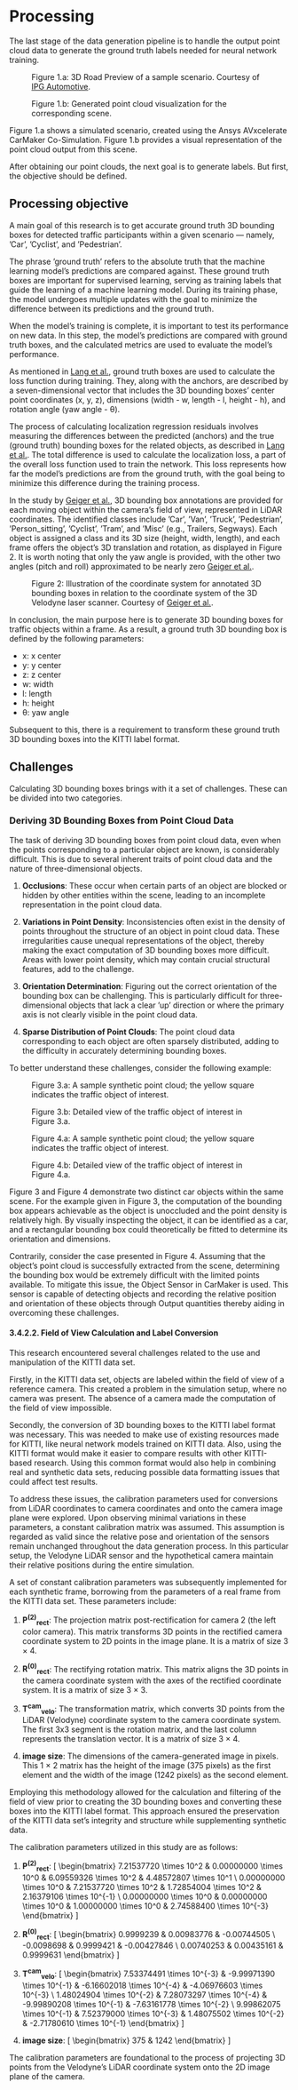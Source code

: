 # Processing

The last stage of the data generation pipeline is to handle the output point cloud data to generate the ground truth labels needed for neural network training.

<figure>
  <img src="./figs/ipg_mov.png" alt="">
  <figcaption>Figure 1.a: 3D Road Preview of a sample scenario. Courtesy of <a href="https://ipg-automotive.com/en/products-solutions/software/carmaker/">IPG Automotive</a>.</figcaption>
</figure>

<figure>
  <img src="./figs/raw_pcd.png" alt="">
  <figcaption>Figure 1.b: Generated point cloud visualization for the corresponding scene.</figcaption>
</figure>


Figure 1.a shows a simulated scenario, created using the Ansys AVxcelerate CarMaker Co-Simulation. Figure 1.b provides a visual representation of the point cloud output from this scene.

After obtaining our point clouds, the next goal is to generate labels. But first, the objective should be defined.

## Processing objective

A main goal of this research is to get accurate ground truth 3D bounding boxes for detected traffic participants within a given scenario — namely, ’Car’, ’Cyclist’, and ’Pedestrian’.

The phrase ’ground truth’ refers to the absolute truth that the machine learning model’s predictions are compared against. These ground truth boxes are important for supervised learning, serving as training labels that guide the learning of a machine learning model. During its training phase, the model undergoes multiple updates with the goal to minimize the difference between its predictions and the ground truth.

When the model’s training is complete, it is important to test its performance on new data. In this step, the model’s predictions are compared with ground truth boxes, and the calculated metrics are used to evaluate the model’s performance.


As mentioned in [Lang et al.](https://arxiv.org/abs/1812.05784), ground truth boxes are used to calculate the loss function during training. They, along with the anchors, are described by a seven-dimensional vector that includes the 3D bounding boxes’ center point coordinates (x, y, z), dimensions (width - w, length - l, height - h), and rotation angle (yaw angle - θ).

The process of calculating localization regression residuals involves measuring the differences between the predicted (anchors) and the true (ground truth) bounding boxes for the related objects, as described in [Lang et al.](https://arxiv.org/abs/1812.05784). The total difference is used to calculate the localization loss, a part of the overall loss function used to train the network. This loss represents how far the model’s predictions are from the ground truth, with the goal being to minimize this difference during the training process.

In the study by [Geiger et al.](https://www.cvlibs.net/publications/Geiger2013IJRR.pdf), 3D bounding box annotations are provided for each moving object within the camera’s field of view, represented in LiDAR coordinates. The identified classes include ’Car’, ’Van’, ’Truck’, ’Pedestrian’, ’Person_sitting’, ’Cyclist’, ’Tram’, and ’Misc’ (e.g., Trailers, Segways). Each object is assigned a class and its 3D size (height, width, length), and each frame offers the object’s 3D translation and rotation, as displayed in Figure 2. It is worth noting that only the yaw angle is provided, with the other two angles (pitch and roll) approximated to be nearly zero [Geiger et al.](https://www.cvlibs.net/publications/Geiger2013IJRR.pdf).

<figure>
  <img src="./figs/kitti_3dbbox.png" alt="">
  <figcaption>Figure 2: Illustration of the coordinate system for annotated 3D bounding boxes in relation to the coordinate system of the 3D Velodyne laser scanner. Courtesy of <a href="https://www.cvlibs.net/publications/Geiger2013IJRR.pdf)">Geiger et al.</a>.</figcaption>
</figure>


In conclusion, the main purpose here is to generate 3D bounding boxes for traffic objects within a frame. As a result, a ground truth 3D bounding box is defined by the following parameters:

- x: x center
- y: y center
- z: z center
- w: width
- l: length
- h: height
- θ: yaw angle

Subsequent to this, there is a requirement to transform these ground truth 3D bounding boxes into the KITTI label format.


## Challenges

Calculating 3D bounding boxes brings with it a set of challenges. These can be divided into two categories.

### Deriving 3D Bounding Boxes from Point Cloud Data

The task of deriving 3D bounding boxes from point cloud data, even when the points corresponding to a particular object are known, is considerably difficult. This is due to several inherent traits of point cloud data and the nature of three-dimensional objects.

1. **Occlusions**: These occur when certain parts of an object are blocked or hidden by other entities within the scene, leading to an incomplete representation in the point cloud data.

2. **Variations in Point Density**: Inconsistencies often exist in the density of points throughout the structure of an object in point cloud data. These irregularities cause unequal representations of the object, thereby making the exact computation of 3D bounding boxes more difficult. Areas with lower point density, which may contain crucial structural features, add to the challenge.

3. **Orientation Determination**: Figuring out the correct orientation of the bounding box can be challenging. This is particularly difficult for three-dimensional objects that lack a clear ’up’ direction or where the primary axis is not clearly visible in the point cloud data.

4. **Sparse Distribution of Point Clouds**: The point cloud data corresponding to each object are often sparsely distributed, adding to the difficulty in accurately determining bounding boxes.

To better understand these challenges, consider the following example:


<figure>
  <img src="./figs/zout_1.png" alt="">
  <figcaption>Figure 3.a: A sample synthetic point cloud; the yellow square indicates the traffic object of interest.</figcaption>
</figure>

<figure>
  <img src="./figs/zoom_1.png" alt="">
  <figcaption>Figure 3.b: Detailed view of the traffic object of interest in Figure 3.a.</figcaption>
</figure>


<figure>
  <img src="./figs/zout_2.png" alt="">
  <figcaption>Figure 4.a: A sample synthetic point cloud; the yellow square indicates the traffic object of interest.</figcaption>
</figure>

<figure>
  <img src="./figs/zoom_2.png" alt="">
  <figcaption>Figure 4.b: Detailed view of the traffic object of interest in Figure 4.a.</figcaption>
</figure>


Figure 3 and Figure 4 demonstrate two distinct car objects within the same scene. For the example given in Figure 3, the computation of the bounding box appears achievable as the object is unoccluded and the point density is relatively high. By visually inspecting the object, it can be identified as a car, and a rectangular bounding box could theoretically be fitted to determine its orientation and dimensions.

Contrarily, consider the case presented in Figure 4. Assuming that the object’s point cloud is successfully extracted from the scene, determining the bounding box would be extremely difficult with the limited points available. To mitigate this issue, the Object Sensor in CarMaker is used. This sensor is capable of detecting objects and recording the relative position and orientation of these objects through Output quantities thereby aiding in overcoming these challenges.


#### 3.4.2.2. Field of View Calculation and Label Conversion

This research encountered several challenges related to the use and manipulation of the KITTI data set.

Firstly, in the KITTI data set, objects are labeled within the field of view of a reference camera. This created a problem in the simulation setup, where no camera was present. The absence of a camera made the computation of the field of view impossible.

Secondly, the conversion of 3D bounding boxes to the KITTI label format was necessary. This was needed to make use of existing resources made for KITTI, like neural network models trained on KITTI data. Also, using the KITTI format would make it easier to compare results with other KITTI-based research. Using this common format would also help in combining real and synthetic data sets, reducing possible data formatting issues that could affect test results.

To address these issues, the calibration parameters used for conversions from LiDAR coordinates to camera coordinates and onto the camera image plane were explored. Upon observing minimal variations in these parameters, a constant calibration matrix was assumed. This assumption is regarded as valid since the relative pose and orientation of the sensors remain unchanged throughout the data generation process. In this particular setup, the Velodyne LiDAR sensor and the hypothetical camera maintain their relative positions during the entire simulation.

A set of constant calibration parameters was subsequently implemented for each synthetic frame, borrowing from the parameters of a real frame from the KITTI data set. These parameters include:

1. **P<sup>(2)</sup><sub>rect</sub>**: The projection matrix post-rectification for camera 2 (the left color camera). This matrix transforms 3D points in the rectified camera coordinate system to 2D points in the image plane. It is a matrix of size 3 × 4.

2. **R<sup>(0)</sup><sub>rect</sub>**: The rectifying rotation matrix. This matrix aligns the 3D points in the camera coordinate system with the axes of the rectified coordinate system. It is a matrix of size 3 × 3.

3. **T<sup>cam</sup><sub>velo</sub>**: The transformation matrix, which converts 3D points from the LiDAR (Velodyne) coordinate system to the camera coordinate system. The first 3x3 segment is the rotation matrix, and the last column represents the translation vector. It is a matrix of size 3 × 4.

4. **image size**: The dimensions of the camera-generated image in pixels. This 1 × 2 matrix has the height of the image (375 pixels) as the first element and the width of the image (1242 pixels) as the second element.

Employing this methodology allowed for the calculation and filtering of the field of view prior to creating the 3D bounding boxes and converting these boxes into the KITTI label format. This approach ensured the preservation of the KITTI data set’s integrity and structure while supplementing synthetic data.

The calibration parameters utilized in this study are as follows:

1. **P<sup>(2)</sup><sub>rect</sub>**:
\[
\begin{bmatrix}
7.21537720 \times 10^2 & 0.00000000 \times 10^0 & 6.09559326 \times 10^2 & 4.48572807 \times 10^1 \\
0.00000000 \times 10^0 & 7.21537720 \times 10^2 & 1.72854004 \times 10^2 & 2.16379106 \times 10^{-1} \\
0.00000000 \times 10^0 & 0.00000000 \times 10^0 & 1.00000000 \times 10^0 & 2.74588400 \times 10^{-3}
\end{bmatrix}
\]

2. **R<sup>(0)</sup><sub>rect</sub>**:
\[
\begin{bmatrix}
0.9999239 & 0.00983776 & -0.00744505 \\
-0.0098698 & 0.9999421 & -0.00427846 \\
0.00740253 & 0.00435161 & 0.9999631
\end{bmatrix}
\]

3. **T<sup>cam</sup><sub>velo</sub>**:
\[
\begin{bmatrix}
7.53374491 \times 10^{-3} & -9.99971390 \times 10^{-1} & -6.16602018 \times 10^{-4} & -4.06976603 \times 10^{-3} \\
1.48024904 \times 10^{-2} & 7.28073297 \times 10^{-4} & -9.99890208 \times 10^{-1} & -7.63161778 \times 10^{-2} \\
9.99862075 \times 10^{-1} & 7.52379000 \times 10^{-3} & 1.48075502 \times 10^{-2} & -2.71780610 \times 10^{-1}
\end{bmatrix}
\]

4. **image size**:
\[
\begin{bmatrix}
375 & 1242
\end{bmatrix}
\]

The calibration parameters are foundational to the process of projecting 3D points from the Velodyne’s LiDAR coordinate system onto the 2D image plane of the camera.

